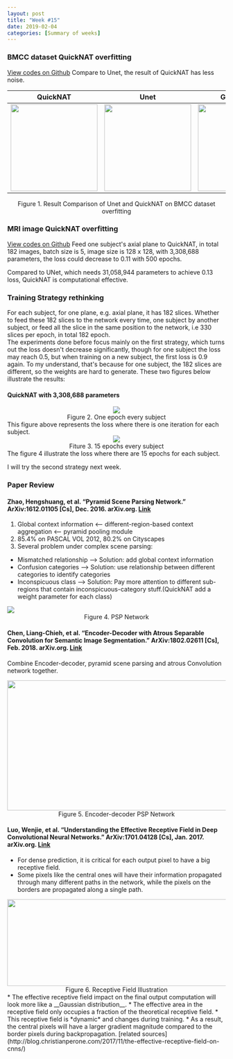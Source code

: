 ```yaml
---
layout: post
title: "Week #15"
date: 2019-02-04
categories: [Summary of weeks]
---
```

### BMCC dataset QuickNAT overfitting
[View codes on Github](https://github.com/xysong1201/MRIImage_segmentation/blob/master/QuickNAT_BMCC.ipynb)
Compare to Unet, the result of QuickNAT has less noise.  

|QuickNAT|Unet|Groundtruth|
|:--------:|:--------:|:------:|
|<img src="{{ site.baseurl }}/assets/quicknat.jpg" height="200" width="200">|<img src="{{ site.baseurl }}/assets/unet.jpg" height="200" width="200">|<img src="{{ site.baseurl }}/assets/groundtruth1.jpg" height="200" width="200">  

<center>Figure 1. Result Comparison of Unet and QuickNAT on BMCC dataset overfitting</center>

### MRI image QuickNAT overfitting
[View codes on Github](https://github.com/xysong1201/MRIImage_segmentation/blob/master/MRI_ImageSeg_QuickNAT.ipynb)
Feed one subject's axial plane to QuickNAT, in total 182 images, batch size is 5, image size is 128 x 128, with 3,308,688 parameters, the loss could decrease to 0.11 with 500 epochs.

Compared to UNet, which needs 31,058,944 parameters to achieve 0.13 loss, QuickNAT is computational effective.



### Training Strategy rethinking
For each subject, for one plane, e.g. axial plane, it has 182 slices. Whether to feed these 182 slices to the network every time, one subject by another subject, or feed all the slice in the same position to the network, i.e 330 slices per epoch, in total 182 epoch.  
The experiments done before focus mainly on the first strategy, which turns out the loss doesn't decrease significantly, though for one subject the loss may reach 0.5, but when training on a new subject, the first loss is 0.9 again. To my understand, that's because for one subject, the 182 slices are different, so the weights are hard to generate. These two figures below illustrate the results:

#### QuickNAT with 3,308,688 parameters
<center><img src="{{site.baseurl}}/assets/loss1.png"></center>
<center>Figure 2. One epoch every subject</center>
This figure above represents the loss where there is one iteration for each subject.

<center><img src="{{site.baseurl}}/assets/loss2.png"></center>
<center>Fiture 3. 15 epochs every subject</center>
The figure 4 illustrate the loss where there are 15 epochs for each subject.

I will try the second strategy next week.


### Paper Review

#### Zhao, Hengshuang, et al. “Pyramid Scene Parsing Network.” ArXiv:1612.01105 [Cs], Dec. 2016. arXiv.org. [Link](http://arxiv.org/abs/1612.01105)

1. Global context information <-- different-region-based context aggregation <-- pyramid pooling module
2. 85.4% on PASCAL VOL 2012, 80.2% on Cityscapes
3. Several problem under complex scene parsing:
  * Mismatched relationship --> Solution: add global context information
  * Confusion categories --> Solution: use relationship between different categories to identify categories
  * Inconspicuous class --> Solution: Pay more attention to different sub-regions that contain inconspicuous-category stuff.(QuickNAT add a weight parameter for each class)

<img src = "{{site.baseurl}}/assets/pyramid scene parsing.jpg" >
<center>Figure 4. PSP Network</center>

#### Chen, Liang-Chieh, et al. “Encoder-Decoder with Atrous Separable Convolution for Semantic Image Segmentation.” ArXiv:1802.02611 [Cs], Feb. 2018. arXiv.org. [Link](http://arxiv.org/abs/1802.02611)

Combine Encoder-decoder, pyramid scene parsing and atrous Convolution network together.


<img src="{{ site.baseurl }}/assets/encoder-decoder.jpg" height="300" width="1024">
<center>Figure 5. Encoder-decoder PSP Network</center>

#### Luo, Wenjie, et al. “Understanding the Effective Receptive Field in Deep Convolutional Neural Networks.” ArXiv:1701.04128 [Cs], Jan. 2017. arXiv.org. [Link](http://arxiv.org/abs/1701.04128)
* For dense prediction, it is critical for each output pixel to have a big receptive field.
* Some pixels like the central ones will have their information propagated through many different paths in the network, while the pixels on the borders are propagated along a single path.
<img src="{{ site.baseurl }}/assets/receptive_field.png" height= "200" width="600">
<center>Figure 6. Receptive Field Illustration</center>
* The effective receptive field impact on the final output computation will look more like a __Gaussian distribution__.
* The effective area in the receptive field only occupies a fraction of the theoretical receptive field.
* This receptive field is *dynamic* and changes during training.
* As a result, the central pixels will have a larger gradient magnitude compared to the border pixels during backpropagation.
[related sources](http://blog.christianperone.com/2017/11/the-effective-receptive-field-on-cnns/)
